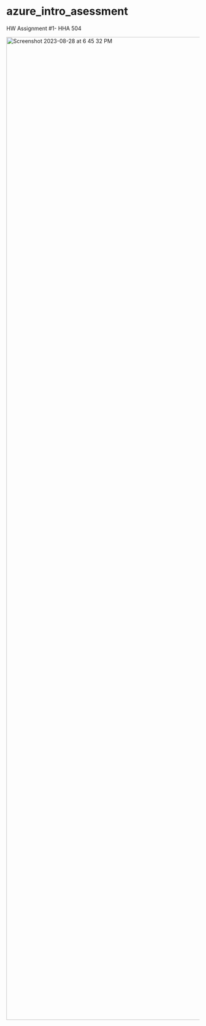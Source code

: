 # azure_intro_asessment
HW Assignment #1- HHA 504

<img width="2560" alt="Screenshot 2023-08-28 at 6 45 32 PM" src="https://github.com/angeliki-tzanou/azure_intro_asessment/assets/141374140/ccf1c8d8-0e7c-49ae-a884-91d9e10e97d5">
